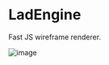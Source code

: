 # LadEngine
Fast JS wireframe renderer.

![image](https://github.com/aladvs/LadEngine/assets/78510667/f9c84241-1047-4427-bbec-b69ec0d83fd9)

